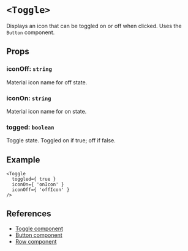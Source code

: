 # `<Toggle>`
Displays an icon that can be toggled on or off when clicked. Uses the `Button` component.

## Props
### iconOff: `string`
Material icon name for off state.

### iconOn: `string`
Material icon name for on state.

### togged: `boolean`
Toggle state. Toggled on if true; off if false.

## Example
```
<Toggle
  toggled={ true }
  iconOn={ 'onIcon' }
  iconOff={ 'offIcon' }
/>
```

## References
* [Toggle component](./toggle.jsx)
* [Button component](../button/button.jsx)
* [Row component](../table/row.jsx)